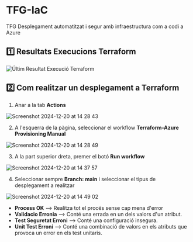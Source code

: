 # TFG-IaC
TFG Desplegament automatitzat i segur amb infraestructura com a codi a Azure

## :one: Resultats Execucions Terraform

![Últim Resultat Execució Terraform](https://github.com/BernatOrg/TFG-IaC/actions/workflows/execute_terraform.yml/badge.svg)


## :two: Com realitzar un desplegament a Terraform

1. Anar a la tab **Actions**
   
  ![Screenshot 2024-12-20 at 14 28 43](https://github.com/user-attachments/assets/2d356952-de67-48ab-b054-18d5901d5cd7)

2. A l'esquerra de la pàgina, seleccionar el workflow **Terraform-Azure Provisioning Manual**

  ![Screenshot 2024-12-20 at 14 28 49](https://github.com/user-attachments/assets/80e44cf8-cd21-42eb-bf02-34524c367302)

3. A la part superior dreta, premer el botó **Run workflow**

  ![Screenshot 2024-12-20 at 14 37 57](https://github.com/user-attachments/assets/59b2bfcd-3744-469f-9adf-28262da168b3)

4. Seleccionar sempre **Branch: main** i seleccionar el tipus de desplegament a realitzar

  ![Screenshot 2024-12-20 at 14 49 02](https://github.com/user-attachments/assets/8a82c5fd-a9fe-4dfb-b394-a7c55a44c501)


- **Process OK** --> Realitza tot el procés sense cap mena d'error
- **Validacio Erronia** --> Conté una errada en un dels valors d'un atribut.
- **Test Seguretat Erroni** --> Conté una configuració insegura.
- **Unit Test Erroni** --> Conté una combinació de valors en els atributs que provoca un error en els test unitaris.

